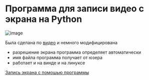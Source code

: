 # Программа для записи видео с экрана на Python
![image](https://user-images.githubusercontent.com/86486142/222078881-13791861-aaee-409c-9ea7-d433c202ebdd.png)

Была сделана по [видео](https://youtu.be/UR32YTGAMHo) и немного модифицирована
- разрешение экрана программа определяет автоматически
- имя файла программа получает от юзера
- работает и на винде и на линуксе

[Запись экрана с помошью программы](https://disk.yandex.ru/i/e8fxhckDnSX93g)
